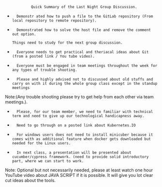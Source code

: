 				Quick Summary of the Last Night Group Discussion. 
				
*		Demonstr ated how to push a file to the GitLab repository (From local repository to remote repository). 
*		Demonstrated how to solve the host file and remove the comment out option.

      Things need to study for the next group discussion.
			
*		Everyone needs to get practical and theriacal ideas about Git (from a posted link / You tube video).

*		Everyone must be engaged in team meetings throughout the week for any types of trouble shooting. 

*		Please and highly advised not to discussed about old stuffs and carry on with it during the whole group class except in the standup meetings 

Note:(Any trouble shooting please try to get help from each other via team meetings.).

*		Please, for our team member, we need to familiar with technical term and need to give up our technological handicapness away. 
		
*		Need to go through on a posted link about Kubernetes.IO 
*		For windows users does not need to install minicuber because it comes with as additional feature when docker gets downloaded but needed for the Linux users. 

*		In next class, a presentation will be presented about cucumber/cypress framework. (need to provide solid introductory part, where we can start to work. 

Note: Optional but not necessarily needed, please at least watch one hour YouTube video about JAVA SCRIPT if it is possible. It will give you lot clear cut ideas about the tools.
